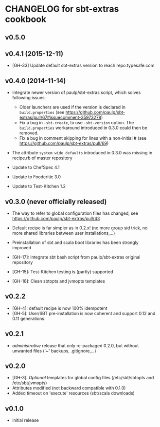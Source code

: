 # CHANGELOG for sbt-extras cookbook

## v0.5.0

## v0.4.1 (2015-12-11)

* [GH-33] Update default sbt-extras version to reach repo.typesafe.com

## v0.4.0 (2014-11-14)

* Integrate newer version of paulp/sbt-extras script, which solves following issues:
  - Older launchers are used if the version is declared in `build.properties`
    (see https://github.com/paulp/sbt-extras/pull/67#issuecomment-35973278)
  - Fix a bug in `-sbt-create`, to use `-sbt-version` option.
    The `build.properties` workaround introduced in 0.3.0 could then be removed.
  - Fix a bug in comment skipping for lines with a non-initial #
    (see https://github.com/paulp/sbt-extras/pull/69)
* The attribute `system_wide_defaults` introduced in 0.3.0 was missing in recipe.rb of master repository

* Update to ChefSpec 4.1
* Update to Foodcritic 3.0
* Update to Test-Kitchen 1.2

## v0.3.0 (never officially released)

* The way to refer to global configuration files has changed, see https://github.com/paulp/sbt-extras/pull/43
* Default recipe is far simpler as in 0.2.x! (no more group sid trick, no more shared libraries between user installations,...)
* Preinstallation of sbt and scala boot libraries has been strongly improved

* [GH-17]: Integrate sbt bash script from paulp/sbt-extras original repository
* [GH-15]: Test-Kitchen testing is (partly) supported
* [GH-18]: Clean sbtopts and jvmopts templates

## v0.2.2

* [GH-4]: default recipe is now 100% idempotent
* [GH-5]: User/SBT pre-installation is now coherent and support 0.12 and 0.11 generations.

## v0.2.1

* *administrative* release that only re-packaged 0.2.0, but without unwanted files ('~' backups, .gitignore,...)

## v0.2.0

* [GH-3]: *Optional* templates for global config files (/etc/sbt/sbtopts and /etc/sbt/jvmopts)
* Attributes modified (not backward compatible with 0.1.0)
* Added timeout on 'execute' resources (sbt/scala downloads)

## v0.1.0

* Initial release
